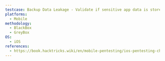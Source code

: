 ```yaml
---
testcase: Backup Data Leakage - Validate if sensitive app data is stored in iOS backups potentially retrievable elsewhere
platforms: 
  - Mobile
methodology: 
  - BlackBox
  - GreyBox
OS:
  - iOS
references:
  - https://book.hacktricks.wiki/en/mobile-pentesting/ios-pentesting-checklist.html
---
```

